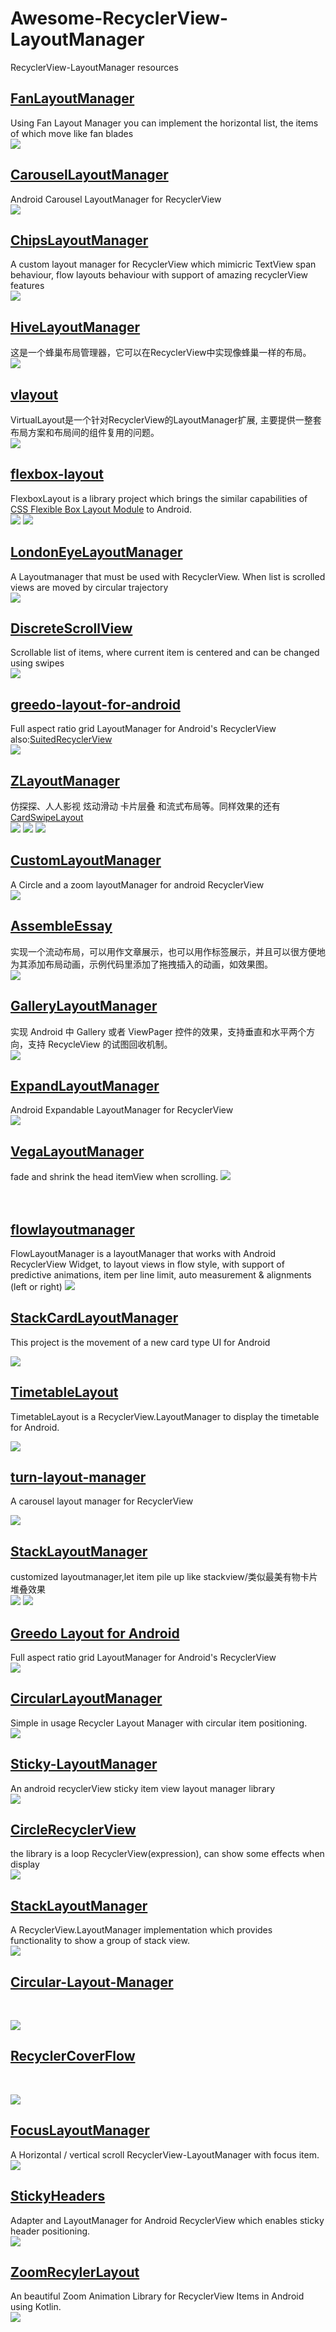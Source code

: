 # Awesome-RecyclerView-LayoutManager

RecyclerView-LayoutManager resources

## [FanLayoutManager](https://github.com/Cleveroad/FanLayoutManager)
Using Fan Layout Manager you can implement the horizontal list, the items of which move like fan blades <br />
![](managerimgs/FanLayoutManager.gif)

## [CarouselLayoutManager](https://github.com/Azoft/CarouselLayoutManager)
Android Carousel LayoutManager for RecyclerView <br />
![](managerimgs/CarouselLayoutManager.gif)


## [ChipsLayoutManager](https://github.com/BelooS/ChipsLayoutManager)
A custom layout manager for RecyclerView which mimicric TextView span behaviour, flow layouts behaviour with support of amazing recyclerView features<br />
![](managerimgs/ChipsLayoutManager.gif)

## [HiveLayoutManager](https://github.com/Chacojack/HiveLayoutManager)
这是一个蜂巢布局管理器，它可以在RecyclerView中实现像蜂巢一样的布局。<br />
![](managerimgs/HiveLayoutManager.gif)

## [vlayout](https://github.com/alibaba/vlayout)
VirtualLayout是一个针对RecyclerView的LayoutManager扩展, 主要提供一整套布局方案和布局间的组件复用的问题。<br />
![](managerimgs/vlayout.gif)

## [flexbox-layout](https://github.com/google/flexbox-layout)
FlexboxLayout is a library project which brings the similar capabilities of [CSS Flexible Box Layout Module](https://www.w3.org/TR/css-flexbox-1) to Android.<br />
![](managerimgs/flexbox-layout.gif)
![](managerimgs/flexbox-layout2.gif)

## [LondonEyeLayoutManager](https://github.com/danylovolokh/LondonEyeLayoutManager)
A Layoutmanager that must be used with RecyclerView. When list is scrolled views are moved by circular trajectory<br />
![](managerimgs/LondonEyeLayoutManager.gif)

## [DiscreteScrollView](https://github.com/yarolegovich/DiscreteScrollView)
Scrollable list of items, where current item is centered and can be changed using swipes<br />
![](managerimgs/DiscreteScrollView.gif)


## [greedo-layout-for-android](https://github.com/500px/greedo-layout-for-android)
Full aspect ratio grid LayoutManager for Android's RecyclerView also:[SuitedRecyclerView](https://github.com/asdzheng/SuitedRecyclerView)
<br />
![](managerimgs/greedo-layout-for-android.png)

## [ZLayoutManager](https://github.com/mcxtzhang/ZLayoutManager)
仿探探、人人影视 炫动滑动 卡片层叠 和流式布局等。同样效果的还有[CardSwipeLayout
](https://github.com/yuqirong/CardSwipeLayout)
<br />
![](managerimgs/ZLayoutManager.gif)
![](managerimgs/ZLayoutManager2.gif)
![](managerimgs/ZLayoutManager3.gif)

## [CustomLayoutManager](https://github.com/leochuan/CustomLayoutManager)
A Circle and a zoom layoutManager for android RecyclerView<br />
![](managerimgs/CustomLayoutManager.gif)

## [AssembleEssay](https://github.com/rantianhua/AssembleEssay)
实现一个流动布局，可以用作文章展示，也可以用作标签展示，并且可以很方便地为其添加布局动画，示例代码里添加了拖拽插入的动画，如效果图。<br />
![](managerimgs/AssembleEssay.gif) 


## [GalleryLayoutManager](https://github.com/BCsl/GalleryLayoutManager)
实现 Android 中 Gallery 或者 ViewPager 控件的效果，支持垂直和水平两个方向，支持 RecycleView 的试图回收机制。<br />
![](managerimgs/GalleryLayoutManager.gif) 

## [ExpandLayoutManager](https://github.com/Azoft/ExpandLayoutManager)
Android Expandable LayoutManager for RecyclerView<br />
![](managerimgs/ExpandLayoutManager.gif)<br />

## [VegaLayoutManager](https://github.com/xmuSistone/VegaLayoutManager)
fade and shrink the head itemView when scrolling.
![](https://github.com/xmuSistone/VegaLayoutManager/raw/master/capture.gif) <br /><br /><br />

##  [flowlayoutmanager](https://github.com/xiaofeng-han/AndroidLibs/tree/master/flowlayoutmanager)
FlowLayoutManager is a layoutManager that works with Android RecyclerView Widget, to layout views in flow style, with support of predictive animations, item per line limit, auto measurement & alignments (left or right)
![](https://cloud.githubusercontent.com/assets/15362031/15170689/fe3117d6-16fc-11e6-8ffc-3e90b9bf5430.gif)


## [StackCardLayoutManager](https://github.com/amyu/StackCardLayoutManager)
This project is the movement of a new card type UI for Android <br />

![](https://github.com/amyu/StackCardLayoutManager/raw/master/sc/screen.gif)

## [TimetableLayout](https://github.com/MoyuruAizawa/TimetableLayout)
TimetableLayout is a RecyclerView.LayoutManager to display the timetable for Android.<br />

![](https://github.com/MoyuruAizawa/Images/raw/master/TimetableLayout/sample_01.gif?raw=true)


## [turn-layout-manager](https://github.com/cdflynn/turn-layout-manager)
A carousel layout manager for RecyclerView<br />

![](https://github.com/cdflynn/turn-layout-manager/raw/master/app/img/turn_demo.gif?raw=true)


## [StackLayoutManager](https://github.com/HirayClay/StackLayoutManager)
customized layoutmanager,let item pile up like stackview/类似最美有物卡片堆叠效果
<br />
![](https://github.com/HirayClay/StackLayoutManager/raw/master/static/hrreverse.gif)
![](https://github.com/HirayClay/StackLayoutManager/raw/master/static/VerticallSLM.gif)


## [Greedo Layout for Android](https://github.com/500px/greedo-layout-for-android)
Full aspect ratio grid LayoutManager for Android's RecyclerView
<br />
![](https://github.com/500px/greedo-layout-for-android/raw/master/screenshot.png)

## [CircularLayoutManager](https://github.com/leshchenko/CircularLayoutManager)
Simple in usage Recycler Layout Manager with circular item positioning.
<br />
![](https://github.com/leshchenko/CircularLayoutManager/raw/master/animation.gif)


## [Sticky-LayoutManager](https://github.com/qiujayen/sticky-layoutmanager)
An android recyclerView sticky item view layout manager library
<br />
![](https://github.com/qiujayen/sticky-layoutmanager/raw/master/images/Screenshot_1512376704.png)


## [CircleRecyclerView](https://github.com/kHRYSTAL/CircleRecyclerView)
the library is a loop RecyclerView(expression), can show some effects when display
<br />
![](https://camo.githubusercontent.com/118c5f6828921f9f7085763d2fe37e7feee5a7ea/687474703a2f2f7777322e73696e61696d672e636e2f6c617267652f37326639366362616a773166377971637766306379673230637a306c396e35342e676966)

## [StackLayoutManager](https://github.com/LittleMango/StackLayoutManager)
A RecyclerView.LayoutManager implementation which provides functionality to show a group of stack view.
<br />
![](https://github.com/LittleMango/StackLayoutManager/raw/master/gif/sample1.gif)


## [Circular-Layout-Manager](https://github.com/kapil93/Circular-Layout-Manager)
<br />

![](https://github.com/kapil93/Circular-Layout-Manager/raw/master/app/src/main/assets/clm.gif)


## [RecyclerCoverFlow](https://github.com/ChenLittlePing/RecyclerCoverFlow)
<br />

![](https://github.com/ChenLittlePing/RecyclerCoverFlow/raw/master/gif/demo.gif)

## [FocusLayoutManager](https://github.com/CCY0122/FocusLayoutManager)
A Horizontal / vertical scroll RecyclerView-LayoutManager with focus item.
<br />
![](https://github.com/CCY0122/FocusLayoutManager/blob/master/pic/gif_hor_2.gif)

## [StickyHeaders](https://github.com/ShamylZakariya/StickyHeaders)
Adapter and LayoutManager for Android RecyclerView which enables sticky header positioning.
<br />
![](https://github.com/ShamylZakariya/StickyHeaders/raw/master/readme-assets/video-addressbook.gif)

## [ZoomRecylerLayout](https://github.com/Spikeysanju/ZoomRecylerLayout)
An beautiful Zoom Animation Library for RecyclerView Items in Android using Kotlin.
<br />
![](https://github.com/Spikeysanju/ZoomRecylerLayout/raw/master/horizontal_scroll.gif)


